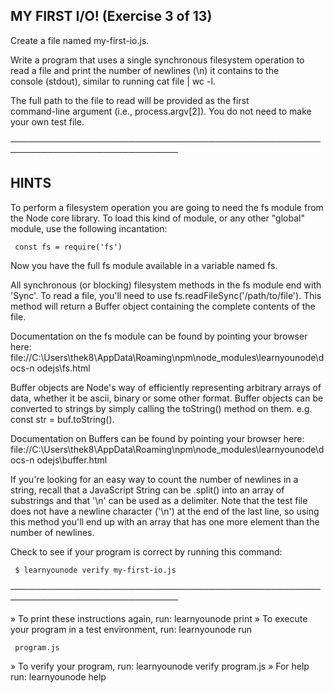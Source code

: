 ## MY FIRST I/O! (Exercise 3 of 13)

Create a file named my-first-io.js.

Write a program that uses a single synchronous filesystem operation to  
 read a file and print the number of newlines (\n) it contains to the  
 console (stdout), similar to running cat file | wc -l.

The full path to the file to read will be provided as the first  
 command-line argument (i.e., process.argv[2]). You do not need to make  
 your own test file.

─────────────────────────────────────────────────────────────────────────────

## HINTS

To perform a filesystem operation you are going to need the fs module from  
 the Node core library. To load this kind of module, or any other "global"  
 module, use the following incantation:

     const fs = require('fs')

Now you have the full fs module available in a variable named fs.

All synchronous (or blocking) filesystem methods in the fs module end with
'Sync'. To read a file, you'll need to use
fs.readFileSync('/path/to/file'). This method will return a Buffer object
containing the complete contents of the file.

Documentation on the fs module can be found by pointing your browser here:
file://C:\Users\thek8\AppData\Roaming\npm\node_modules\learnyounode\docs-n
odejs\fs.html

Buffer objects are Node's way of efficiently representing arbitrary arrays
of data, whether it be ascii, binary or some other format. Buffer objects
can be converted to strings by simply calling the toString() method on
them. e.g. const str = buf.toString().

Documentation on Buffers can be found by pointing your browser here:
file://C:\Users\thek8\AppData\Roaming\npm\node_modules\learnyounode\docs-n
odejs\buffer.html

If you're looking for an easy way to count the number of newlines in a
string, recall that a JavaScript String can be .split() into an array of
substrings and that '\n' can be used as a delimiter. Note that the test
file does not have a newline character ('\n') at the end of the last line,
so using this method you'll end up with an array that has one more element
than the number of newlines.

Check to see if your program is correct by running this command:

     $ learnyounode verify my-first-io.js

─────────────────────────────────────────────────────────────────────────────

» To print these instructions again, run: learnyounode print
» To execute your program in a test environment, run: learnyounode run

     program.js

» To verify your program, run: learnyounode verify program.js
» For help run: learnyounode help
